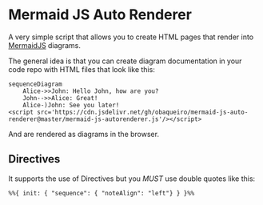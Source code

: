 # Mermaid JS Auto Renderer

A very simple script that allows you to create HTML pages that render into [MermaidJS](https://mermaid.js.org/) diagrams. 

The general idea is that you can create diagram documentation in your code repo with HTML files that look like this:


```
sequenceDiagram
    Alice->>John: Hello John, how are you?
    John-->>Alice: Great!
    Alice-)John: See you later!
<script src='https://cdn.jsdelivr.net/gh/obaqueiro/mermaid-js-auto-renderer@master/mermaid-js-autorenderer.js'/></script>
```

And are rendered as diagrams in the browser.

## Directives

It supports the use of Directives but you *MUST* use double quotes like this:

```
%%{ init: { "sequence": { "noteAlign": "left"} } }%%
```

